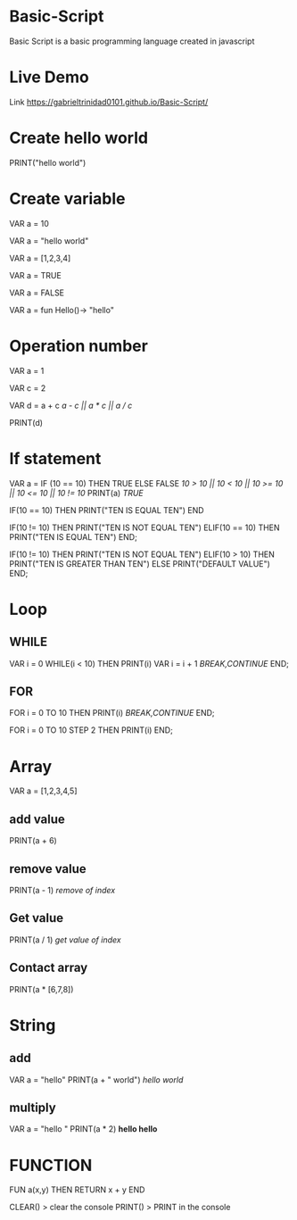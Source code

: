 # Basic-Script

Basic Script is a basic programming language created in javascript 

# Live Demo
Link https://gabrieltrinidad0101.github.io/Basic-Script/

# Create hello world
PRINT("hello world")

# Create variable
VAR a = 10

VAR a = "hello world"

VAR a = [1,2,3,4]

VAR a = TRUE

VAR a = FALSE

VAR a = fun Hello()-> "hello"

# Operation number
VAR a = 1 

VAR c = 2

VAR d = a + c *a - c || a * c || a / c*

PRINT(d)


# If statement
VAR a = IF (10 == 10) THEN TRUE ELSE FALSE *10 > 10 || 10 < 10 || 10 >= 10 || 10 <= 10 || 10 != 10*
PRINT(a) *TRUE* 

IF(10 == 10) THEN
    PRINT("TEN IS EQUAL TEN")
END

IF(10 != 10) THEN
    PRINT("TEN IS NOT EQUAL TEN")
ELIF(10 == 10) THEN
    PRINT("TEN IS EQUAL TEN")
END;


IF(10 != 10) THEN
    PRINT("TEN IS NOT EQUAL TEN")
ELIF(10 > 10) THEN
    PRINT("TEN IS GREATER THAN TEN")
ELSE
    PRINT("DEFAULT VALUE")
END;

# Loop

## WHILE

VAR i = 0
WHILE(i < 10) THEN
    PRINT(i)
    VAR i = i + 1
    *BREAK,CONTINUE*
END;

## FOR

FOR i = 0 TO 10 THEN
    PRINT(i)
    *BREAK,CONTINUE*
END;

FOR i = 0 TO 10 STEP 2 THEN
    PRINT(i)
END;

# Array
VAR a = [1,2,3,4,5]

## add value
PRINT(a + 6)

## remove value
PRINT(a - 1)    *remove of index*

## Get value
PRINT(a / 1)    *get value of index*

## Contact array
PRINT(a * [6,7,8])

# String

## add
VAR a = "hello"
PRINT(a + " world") *hello world*

## multiply
VAR a = "hello "
PRINT(a * 2) **hello hello**


# FUNCTION

FUN a(x,y) THEN
    RETURN x + y
END

CLEAR() > clear the console 
PRINT() > PRINT in the console 